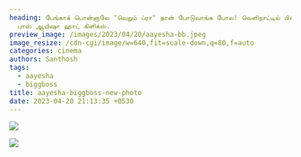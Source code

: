 ```yaml
---
heading: பேங்காக் பொன்னாலே "வெறும் ப்ரா" தான் போடுவாங்க போல! வெளிநாட்டில் பிக்
  பாஸ் ஆயிஷா ஹாட் கிளிக்ஸ்.
preview_image: /images/2023/04/20/aayesha-bb.jpeg
image_resize: /cdn-cgi/image/w=640,fit=scale-down,q=80,f=auto
categories: cinema
authors: Santhosh
tags:
  - aayesha
  - biggboss
title: aayesha-biggboss-new-photo
date: 2023-04-20 21:13:35 +0530
---
```

![](/images/2023/04/20/aayesha-biggboss-new-photo.jpeg)

![](/images/2023/04/20/aayesha-biggboss-new-photo2.jpeg)